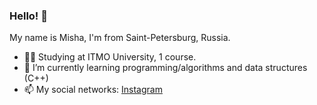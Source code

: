 ### Hello! 👋

My name is Misha, I'm from Saint-Petersburg, Russia.

- 👨‍🎓 Studying at ITMO University, 1 course.
- 🌱 I’m currently learning programming/algorithms and data structures (C++)
- 📫 My social networks:
    [Instagram](https://www.instagram.com/dirty_lipa/)
